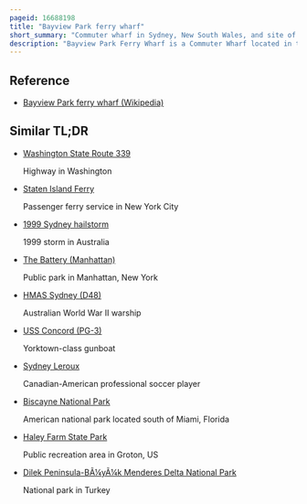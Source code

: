 ```yaml
---
pageid: 16688198
title: "Bayview Park ferry wharf"
short_summary: "Commuter wharf in Sydney, New South Wales, and site of a historic Canadian patriote convict landing"
description: "Bayview Park Ferry Wharf is a Commuter Wharf located in the Sydney Suburb of Concord, New South Wales, on Hen & Chicken Bay. It is located adjacent to the Namesake Bayview Park Reserve and on the Site of the historic Burwood Ferry Wharf where canadian Exiles from the lower canada Rebellion of the 19th Century landed in Sydney. Bayview Park was originally serviced by a Matilda Cruises Route, before being included on Sydney Ferries' Parramatta River Service in 2006, after a brief one-year Service by Palm Beach Ferries. Services to the Wharf were decommissioned in october 2013 alongside balmain west by Sydney Ferries after Patronage declined to a weekly Average of 28 Passengers. There are currently no Operators using the Wharf although the Structure remains with Plans to return private Ferry Services to the Wharf as Part of a Redevelopment Project for a Factory in eastern Concord."
---
```


## Reference

- [Bayview Park ferry wharf (Wikipedia)](https://en.wikipedia.org/?curid=16688198)

## Similar TL;DR

- [Washington State Route 339](/tldr/en/washington-state-route-339)

  Highway in Washington

- [Staten Island Ferry](/tldr/en/staten-island-ferry)

  Passenger ferry service in New York City

- [1999 Sydney hailstorm](/tldr/en/1999-sydney-hailstorm)

  1999 storm in Australia

- [The Battery (Manhattan)](/tldr/en/the-battery-manhattan)

  Public park in Manhattan, New York

- [HMAS Sydney (D48)](/tldr/en/hmas-sydney-d48)

  Australian World War II warship

- [USS Concord (PG-3)](/tldr/en/uss-concord-pg-3)

  Yorktown-class gunboat

- [Sydney Leroux](/tldr/en/sydney-leroux)

  Canadian-American professional soccer player

- [Biscayne National Park](/tldr/en/biscayne-national-park)

  American national park located south of Miami, Florida

- [Haley Farm State Park](/tldr/en/haley-farm-state-park)

  Public recreation area in Groton, US

- [Dilek Peninsula-BÃ¼yÃ¼k Menderes Delta National Park](/tldr/en/dilek-peninsula-buyuk-menderes-delta-national-park)

  National park in Turkey
